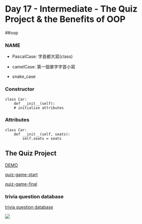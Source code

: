 # Day 17 - Intermediate - The Quiz Project & the Benefits of OOP

##oop

### NAME

* PascalCase: 字首都大寫(class)

* camelCase: 第一個單字字首小寫

* snake_case

### Constructor
```
class Car:
    def __init__(self):
    # initialise attributes
```

### Attributes
```
class Car:
    def __init__(self, seats):
        self.seats = seats
```


## The Quiz Project

[DEMO](https://replit.com/@appbrewery/quiz-game-final?embed=1&output=1#main.py)

[quiz-game-start](https://replit.com/@appbrewery/quiz-game-start)

[quiz-game-final](https://replit.com/@appbrewery/quiz-game-final)

### trivia question database

[trivia question database](https://opentdb.com/)

![](https://i.imgur.com/jrHd365.png)

